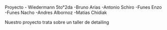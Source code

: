 Proyecto - Wiedermann 5to°2da
-Bruno Arias
-Antonio Schiro
-Funes Enzo
-Funes Nacho
-Andres Albornoz
-Matias Chidiak

Nuestro proyecto trata sobre un taller de detailing
